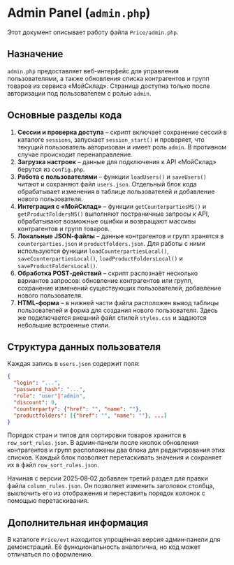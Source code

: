 # Admin Panel (`admin.php`)

Этот документ описывает работу файла `Price/admin.php`.

## Назначение

`admin.php` предоставляет веб-интерфейс для управления пользователями, а также обновления списка контрагентов и групп товаров из сервиса «МойСклад». Страница доступна только после авторизации под пользователем с ролью `admin`.

## Основные разделы кода

1. **Сессии и проверка доступа** – скрипт включает сохранение сессий в каталоге `sessions`, запускает `session_start()` и проверяет, что текущий пользователь авторизован и имеет роль `admin`. В противном случае происходит перенаправление.
2. **Загрузка настроек** – данные для подключения к API «МойСклад» берутся из `config.php`.
3. **Работа с пользователями** – функции `loadUsers()` и `saveUsers()` читают и сохраняют файл `users.json`. Отдельный блок кода обрабатывает изменения в таблице пользователей и добавление нового пользователя.
4. **Интеграция с «МойСклад»** – функции `getCounterpartiesMS()` и `getProductFoldersMS()` выполняют постраничные запросы к API, обрабатывают возможные ошибки и возвращают массивы контрагентов и групп товаров.
5. **Локальные JSON‑файлы** – данные контрагентов и групп хранятся в `counterparties.json` и `productfolders.json`. Для работы с ними используются функции `loadCounterpartiesLocal()`, `saveCounterpartiesLocal()`, `loadProductFoldersLocal()` и `saveProductFoldersLocal()`.
6. **Обработка POST‑действий** – скрипт распознаёт несколько вариантов запросов: обновление контрагентов или групп, сохранение изменений существующих пользователей, добавление нового пользователя.
7. **HTML‑форма** – в нижней части файла расположен вывод таблицы пользователей и форма для создания нового пользователя. Здесь же подключается внешний файл стилей `styles.css` и задаются небольшие встроенные стили.

## Структура данных пользователя

Каждая запись в `users.json` содержит поля:

```json
{
  "login": "...",
  "password_hash": "...",
  "role": "user"|"admin",
  "discount": 0,
  "counterparty": {"href": "", "name": ""},
  "productfolders": [{"href": "", "name": ""}, ...]
}
```

Порядок стран и типов для сортировки товаров хранится в `row_sort_rules.json`.
В админ‑панели после кнопок обновления контрагентов и групп расположены два блока
для редактирования этих списков. Каждый блок позволяет перетаскивать значения и
сохраняет их в файл `row_sort_rules.json`.

Начиная с версии 2025‑08‑02 добавлен третий раздел для правки файла
`column_rules.json`. Он позволяет изменить заголовок столбца, выключить его из
отображения и переставить порядок колонок с помощью перетаскивания.

## Дополнительная информация

В каталоге `Price/evt` находится упрощённая версия админ‑панели для демонстраций. Её функциональность аналогична, но код может отличаться по оформлению.
